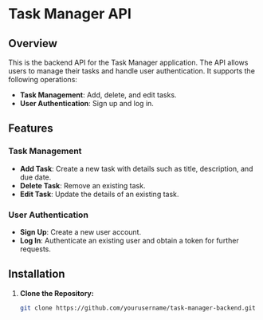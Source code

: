 # Task Manager API

## Overview

This is the backend API for the Task Manager application. The API allows users to manage their tasks and handle user authentication. It supports the following operations:
- **Task Management**: Add, delete, and edit tasks.
- **User Authentication**: Sign up and log in.

## Features

### Task Management
- **Add Task**: Create a new task with details such as title, description, and due date.
- **Delete Task**: Remove an existing task.
- **Edit Task**: Update the details of an existing task.

### User Authentication
- **Sign Up**: Create a new user account.
- **Log In**: Authenticate an existing user and obtain a token for further requests.

## Installation

1. **Clone the Repository:**

   ```bash
   git clone https://github.com/yourusername/task-manager-backend.git
